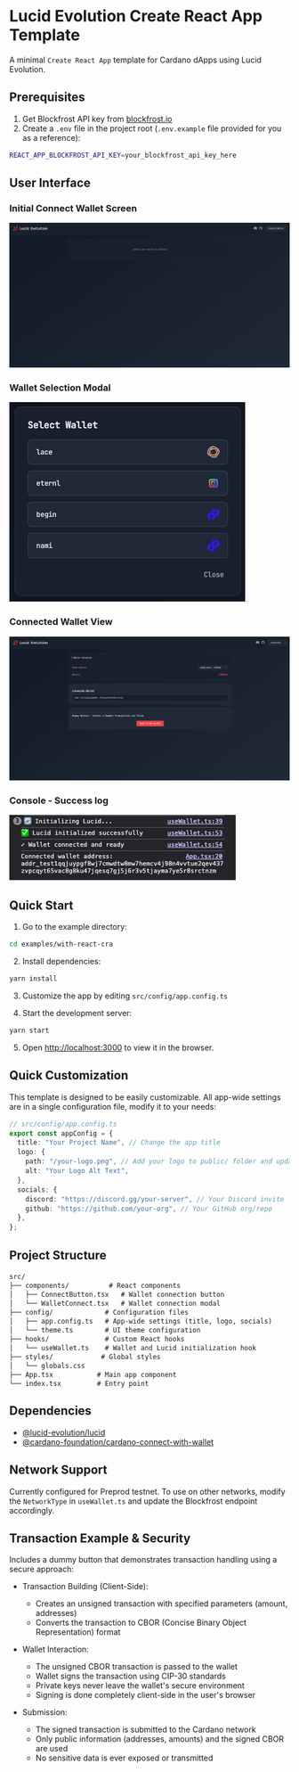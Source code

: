 <br/>
<br/>
<br/>
<br/>
<br/>
<br/>
<br/>
<br/>
<br/>
<br/>
<br/>
<br/>
<br/>
<br/>
<br/>
<br/>
<br/>
<br/>
<br/>
<br/>
<br/>
<br/>
<br/>
<br/>
<br/>
<br/>
<br/>
<br/>
<br/>
<br/>

# Lucid Evolution Create React App Template

A minimal `Create React App` template for Cardano dApps using Lucid Evolution.

## Prerequisites

1. Get Blockfrost API key from [blockfrost.io](https://blockfrost.io)
2. Create a `.env` file in the project root (`.env.example` file provided for
   you as a reference):

```bash
REACT_APP_BLOCKFROST_API_KEY=your_blockfrost_api_key_here
```

## User Interface

### Initial Connect Wallet Screen

![Connect Wallet](./public/readme/connect-wallet.png)

### Wallet Selection Modal

![Wallet Modal](./public/readme/wallet-modal.png)

### Connected Wallet View

![Connected Wallet](./public/readme/connected-wallet.png)

### Console - Success log

![Console - Success log](./public/readme/success-log.png)

## Quick Start

1. Go to the example directory:

```bash
cd examples/with-react-cra
```

2. Install dependencies:

```bash
yarn install
```

3. Customize the app by editing `src/config/app.config.ts`

4. Start the development server:

```bash
yarn start
```

5. Open [http://localhost:3000](http://localhost:3000) to view it in the
   browser.

## Quick Customization

This template is designed to be easily customizable. All app-wide settings are
in a single configuration file, modify it to your needs:

```typescript
// src/config/app.config.ts
export const appConfig = {
  title: "Your Project Name", // Change the app title
  logo: {
    path: "/your-logo.png", // Add your logo to public/ folder and update path
    alt: "Your Logo Alt Text",
  },
  socials: {
    discord: "https://discord.gg/your-server", // Your Discord invite
    github: "https://github.com/your-org", // Your GitHub org/repo
  },
};
```

## Project Structure

```
src/
├── components/          # React components
│   ├── ConnectButton.tsx   # Wallet connection button
│   └── WalletConnect.tsx   # Wallet connection modal
├── config/             # Configuration files
│   ├── app.config.ts   # App-wide settings (title, logo, socials)
│   └── theme.ts        # UI theme configuration
├── hooks/              # Custom React hooks
│   └── useWallet.ts    # Wallet and Lucid initialization hook
├── styles/            # Global styles
│   └── globals.css
├── App.tsx           # Main app component
└── index.tsx         # Entry point
```

## Dependencies

- [@lucid-evolution/lucid](https://github.com/Anastasia-Labs/lucid-evolution)
- [@cardano-foundation/cardano-connect-with-wallet](https://github.com/cardano-foundation/cardano-connect-with-wallet)

## Network Support

Currently configured for Preprod testnet. To use on other networks, modify the
`NetworkType` in `useWallet.ts` and update the Blockfrost endpoint accordingly.

## Transaction Example & Security

Includes a dummy button that demonstrates transaction handling using a secure
approach:

- Transaction Building (Client-Side):

  - Creates an unsigned transaction with specified parameters (amount,
    addresses)
  - Converts the transaction to CBOR (Concise Binary Object Representation)
    format

- Wallet Interaction:

  - The unsigned CBOR transaction is passed to the wallet
  - Wallet signs the transaction using CIP-30 standards
  - Private keys never leave the wallet's secure environment
  - Signing is done completely client-side in the user's browser

- Submission:
  - The signed transaction is submitted to the Cardano network
  - Only public information (addresses, amounts) and the signed CBOR are used
  - No sensitive data is ever exposed or transmitted
